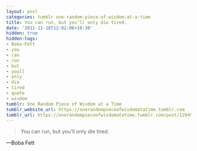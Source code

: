 ```yaml
---
layout: post
categories: tumblr one-random-piece-of-wisdom-at-a-time
title: You can run, but you’ll only die tired.
date: '2011-11-18T12:02:06+10:30'
hidden: true
hidden-tags:
- Boba-Fett
- you
- can
- run
- but
- youll
- only
- die
- tired
- quote
- wisdom
tumblr: One Random Piece of Wisdom at a Time
tumblr_website_url: https://onerandompieceofwisdomatatime.tumblr.com
tumblr_url: https://onerandompieceofwisdomatatime.tumblr.com/post/12949203030/you-can-run-but-youll-only-die-tired
---
```

> You can run, but you’ll only die tired.

—Boba Fett
